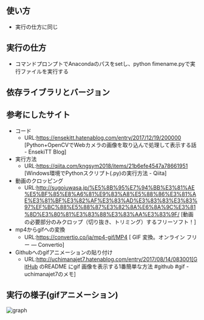 ## 使い方
- 実行の仕方に同じ
## 実行の仕方
- コマンドプロンプトでAnacondaのパスをsetし、python fimename.pyで実行ファイルを実行する
## 依存ライブラリとバージョン
## 参考にしたサイト
- コード
    - URL:https://ensekitt.hatenablog.com/entry/2017/12/19/200000 [Python+OpenCVでWebカメラの画像を取り込んで処理して表示する話 - EnsekiTT Blog]
- 実行方法
    - URL:https://qiita.com/kngsym2018/items/21b6efe4547a78661951 [Windows環境でPythonスクリプト(.py)の実行方法 - Qiita]
- 動画のクロッピング
    - URL:http://sugoiuwasa.jp/%E5%8B%95%E7%94%BB%E3%81%AE%E5%BF%85%E8%A6%81%E9%83%A8%E5%88%86%E3%81%AE%E3%81%BF%E3%82%AF%E3%83%AD%E3%83%83%E3%83%97%EF%BC%88%E5%88%87%E3%82%8A%E6%8A%9C%E3%81%8D%E3%80%81%E3%83%88%E3%83%AA%E3%83%9F/ [動画の必要部分のみクロップ（切り抜き、トリミング）するフリーソフト！]
- mp4からgifへの変換
    - URL:https://convertio.co/ja/mp4-gif/MP4 [ GIF 変換。オンライン フリー — Convertio]
- Githubへのgifアニメーションの貼り付け
    - URL:http://uchimanajet7.hatenablog.com/entry/2017/08/14/083001[GitHub のREADME にgif 画像を表示する1番簡単な方法 #github #gif - uchimanajet7のメモ]
    
## 実行の様子(gifアニメーション)
![graph](https://user-images.githubusercontent.com/52147503/61596917-67c18480-ac44-11e9-9750-35ac471570f3.gif)
